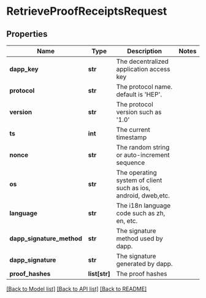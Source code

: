 # RetrieveProofReceiptsRequest

## Properties
Name | Type | Description | Notes
------------ | ------------- | ------------- | -------------
**dapp_key** | **str** | The decentralized application access key | 
**protocol** | **str** | The protocol name. default is &#x27;HEP&#x27;. | 
**version** | **str** | The protocol version such as &#x27;1.0&#x27; | 
**ts** | **int** | The current timestamp | 
**nonce** | **str** | The random string or auto-increment sequence | 
**os** | **str** | The operating system of client such as ios, android, dweb,etc. | 
**language** | **str** | The i18n language code such as zh, en, etc. | 
**dapp_signature_method** | **str** | The signature method used by dapp. | 
**dapp_signature** | **str** | The signature generated by dapp. | 
**proof_hashes** | **list[str]** | The proof hashes | 

[[Back to Model list]](../README.md#documentation-for-models) [[Back to API list]](../README.md#documentation-for-api-endpoints) [[Back to README]](../README.md)

